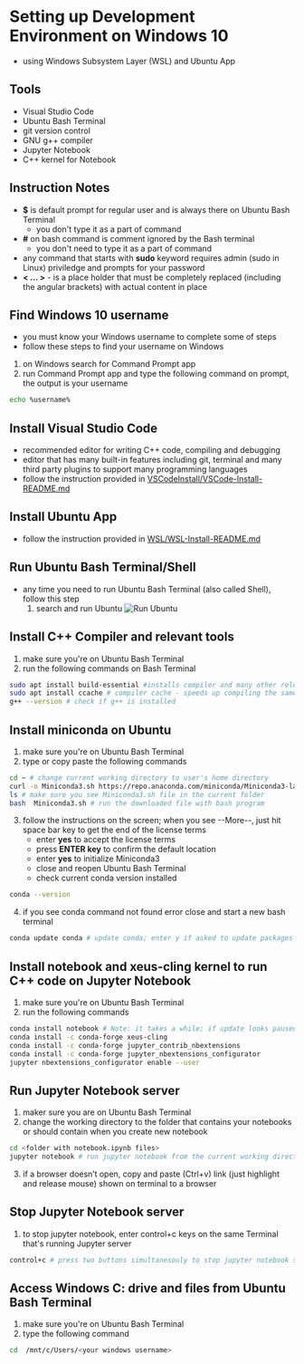 # Setting up Development Environment on Windows 10

- using Windows Subsystem Layer (WSL) and Ubuntu App

## Tools

- Visual Studio Code
- Ubuntu Bash Terminal
- git version control
- GNU g++ compiler
- Jupyter Notebook
- C++ kernel for Notebook

## Instruction Notes

- **\$** is default prompt for regular user and is always there on Ubuntu Bash Terminal
  - you don't type it as a part of command
- **#** on bash command is comment ignored by the Bash terminal
  - you don't need to type it as a part of command
- any command that starts with **sudo** keyword requires admin (sudo in Linux) priviledge and prompts for your password
- **\< ... \>** - is a place holder that must be completely replaced (including the angular brackets) with actual content in place

## Find Windows 10 username

- you must know your Windows username to complete some of steps
- follow these steps to find your username on Windows

1. on Windows search for Command Prompt app
2. run Command Prompt app and type the following command on prompt, the output is your username

```bash
echo %username%
```

## Install Visual Studio Code

- recommended editor for writing C++ code, compiling and debugging
- editor that has many built-in features including git, terminal and many third party plugins to support many programming languages
- follow the instruction provided in [VSCodeInstall/VSCode-Install-README.md](VSCodeInstall/VSCode-Install-README.md)

## Install Ubuntu App

- follow the instruction provided in [WSL/WSL-Install-README.md](WSL/WSL-Install-README.md)

## Run Ubuntu Bash Terminal/Shell

- any time you need to run Ubuntu Bash Terminal (also called Shell), follow this step
    1. search and run Ubuntu
    ![Run Ubuntu](WSL-Run-Ubuntu.png)

## Install C++ Compiler and relevant tools

1. make sure you're on Ubuntu Bash Terminal
2. run the following commands on Bash Terminal

```bash
sudo apt install build-essential #installs compiler and many other relevant tools
sudo apt install ccache # compiler cache - speeds up compiling the same source files many
g++ --version # check if g++ is installed
```



## Install miniconda on Ubuntu

1. make sure you're on Ubuntu Bash Terminal
2. type or copy paste the following commands

```bash
cd ~ # change current working directory to user's home directory
curl -o Miniconda3.sh https://repo.anaconda.com/miniconda/Miniconda3-latest-Linux-x86_64.sh 
ls # make sure you see Miniconda3.sh file in the current folder
bash  Miniconda3.sh # run the downloaded file with bash program
```

3. follow the instructions on the screen; when you see --More--, just hit space bar key to get the end of the license terms
    - enter **yes** to accept the license terms
    - press **ENTER key** to confirm the default location
    - enter **yes** to initialize Miniconda3
    - close and reopen Ubuntu Bash Terminal
    - check current conda version installed

```bash
conda --version
```

4. if you see conda command not found error close and start a new bash terminal

```bash
conda update conda # update conda; enter y if asked to update packages
```

## Install notebook and xeus-cling kernel to run C++ code on Jupyter Notebook

1. make sure you're on Ubuntu Bash Terminal
2. run the following commands

```bash
conda install notebook # Note: it takes a while; if update looks paused, hit enter
conda install -c conda-forge xeus-cling
conda install -c conda-forge jupyter_contrib_nbextensions
conda install -c conda-forge jupyter_nbextensions_configurator
jupyter nbextensions_configurator enable --user
```

## Run Jupyter Notebook server

1. maker sure you are on Ubuntu Bash Terminal
2. change the working directory to the folder that contains your notebooks or should contain when you create new notebook

```bash
cd <folder with notebook.ipynb files>
jupyter notebook # run jupyter notebook from the current working directory
```

3. if a browser doesn’t open, copy and paste (Ctrl+v) link (just highlight and release mouse) shown on terminal to a browser

## Stop Jupyter Notebook server

1. to stop jupyter notebook, enter control+c keys on the same Terminal that's running Jupyter server

```bash
control+c # press two buttons simultanesouly to stop jupyter notebook server
```

## Access Windows C: drive and files from Ubuntu Bash Terminal

1. make sure you're on Ubuntu Bash Terminal
2. type the following command

```bash
cd  /mnt/c/Users/<your windows username>
```
